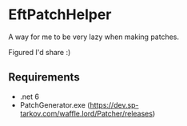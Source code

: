 # EftPatchHelper

A way for me to be very lazy when making patches.

Figured I'd share  :)

## Requirements
- .net 6
- PatchGenerator.exe (https://dev.sp-tarkov.com/waffle.lord/Patcher/releases)